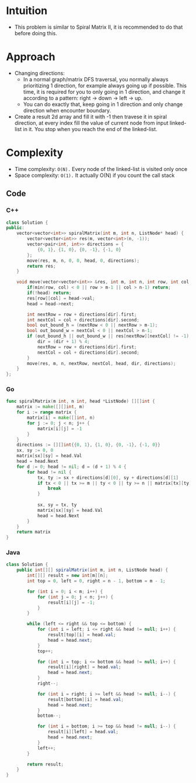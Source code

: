 
# Intuition

- This problem is similar to Spiral Matrix II, it is recommended to do that before doing this.

# Approach

- Changing directions:
  - In a normal graph/matrix DFS traversal, you normally always prioritizing 1 direction, for example always going up if possible. This time, it is required for you to only going in 1 direction, and change it according to a pattern: right -> down -> left -> up.
  - You can do exactly that, keep going in 1 direction and only change direction when encounter boundary.
- Create a result 2d array and fill it with -1 then travese it in spiral direction, at every index fill the value of current node from input linked-list in it. You stop when you reach the end of the linked-list.

# Complexity

- Time complexity: `O(N).` Every node of the linked-list is visited only once
- Space complexity: `O(1).` It actually O(N) if you count the call stack

## Code

### C++

```cpp
class Solution {
public:
    vector<vector<int>> spiralMatrix(int m, int n, ListNode* head) {
        vector<vector<int>> res(m, vector<int>(n, -1));
        vector<pair<int, int>> directions = {
            {0, 1}, {1, 0}, {0, -1}, {-1, 0}
        };
        move(res, m, n, 0, 0, head, 0, directions);
        return res;
    }

    void move(vector<vector<int>> &res, int m, int n, int row, int col, ListNode* head, int dir, vector<pair<int, int>> &directions) {
        if(min(row, col) < 0 || row > m-1 || col > n-1) return;
        if(!head) return;
        res[row][col] = head->val;
        head = head->next;

        int nextRow = row + directions[dir].first;
        int nextCol = col + directions[dir].second;
        bool out_bound_h = (nextRow < 0 || nextRow > m-1);
        bool out_bound_w = nextCol < 0 || nextCol > n-1;
        if (out_bound_h || out_bound_w || res[nextRow][nextCol] != -1) {
            dir = (dir + 1) % 4;
            nextRow = row + directions[dir].first;
            nextCol = col + directions[dir].second;
        }
        move(res, m, n, nextRow, nextCol, head, dir, directions);
    }
};
```

### Go

```Go
func spiralMatrix(m int, n int, head *ListNode) [][]int { 
    matrix := make([][]int, m) 
    for i := range matrix { 
        matrix[i] = make([]int, n) 
        for j := 0; j < n; j++ { 
            matrix[i][j] = -1 
        } 
    } 
    directions := [][]int{{0, 1}, {1, 0}, {0, -1}, {-1, 0}} 
    sx, sy := 0, 0 
    matrix[sx][sy] = head.Val 
    head = head.Next 
    for d := 0; head != nil; d = (d + 1) % 4 { 
        for head != nil { 
            tx, ty := sx + directions[d][0], sy + directions[d][1] 
            if tx < 0 || tx >= m || ty < 0 || ty >= n || matrix[tx][ty] != -1 { 
                break 
            } 
 
            sx, sy = tx, ty 
            matrix[sx][sy] = head.Val 
            head = head.Next 
        } 
    } 
    return matrix 
}
```

### Java

``` Java
class Solution {
    public int[][] spiralMatrix(int m, int n, ListNode head) {
        int[][] result = new int[m][n];
        int top = 0, left = 0, right = n - 1, bottom = m - 1;

        for (int i = 0; i < m; i++) {
            for (int j = 0; j < n; j++) {
                result[i][j] = -1;
            }
        }

        while (left <= right && top <= bottom) {
            for (int i = left; i <= right && head != null; i++) {
                result[top][i] = head.val;
                head = head.next;
            }
            top++;

            for (int i = top; i <= bottom && head != null; i++) {
                result[i][right] = head.val;
                head = head.next;
            }
            right--;

            for (int i = right; i >= left && head != null; i--) {
                result[bottom][i] = head.val;
                head = head.next;
            }
            bottom--;

            for (int i = bottom; i >= top && head != null; i--) {
                result[i][left] = head.val;
                head = head.next;
            }
            left++;
        }

        return result;
    }
}
```

